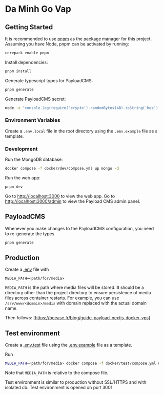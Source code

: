 # Da Minh Go Vap

## Getting Started

It is recommended to use [pnpm](https://pnpm.io/) as the package manager for this project. Assuming you have Node, pnpm can be activated by running:

```bash
corepack enable pnpm
```

Install dependencies:

```bash
pnpm install
```

Generate typescript types for PayloadCMS:

```bash
pnpm generate
```

Generate PayloadCMS secret:

```bash
node -e "console.log(require('crypto').randomBytes(48).toString('hex'))"
```

### Environment Variables

Create a `.env.local` file in the root directory using the `.env.example` file as a template.

### Development

Run the MongoDB database:

```bash
docker compose -f docker/dev/compose.yml up mongo -d
```

Run the web app:

```bash
pnpm dev
```

Go to [http://localhost:3000](http://localhost:3000) to view the web app.
Go to [http://localhost:3000/admin](http://localhost:3000/admin) to view the Payload CMS admin panel.

## PayloadCMS

Whenever you make changes to the PayloadCMS configuration, you need to re-generate the types

```bash
pnpm generate
```

## Production

Create a [.env](.env) file with

```env
MEDIA_PATH=<path/for/media>
```

`MEDIA_PATH` is the path where media files will be stored. It should be a directory other than the project directory to ensure persistence of media files across container restarts. For example, you can use `/srv/www/<domain>/media` with domain replaced with the actual domain name.

Then follows: [https://beease.fr/blog/guide-payload-nextjs-docker-vps]

## Test environment

Create a [.env.test](.env.test) file using the [.env.example](.env.example) file as a template.

Run

```sh
MEDIA_PATH=<path/for/media> docker compose -f docker/test/compose.yml up -d --build
```

Note that `MEDIA_PATH` is relative to the compose file.

Test environment is similar to production without SSL/HTTPS and with isolated db. Test environment is opened on port 3001.
